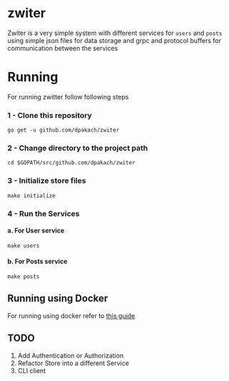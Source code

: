 # zwiter
Zwiter is a very simple system with different services for `users` and `posts` using simple json files for data storage and grpc and protocol buffers for communication between the services

# Running
For running zwitter follow following steps

### 1 - Clone this repository

    go get -u github.com/dpakach/zwiter
### 2 - Change directory to the project path

    cd $GOPATH/src/github.com/dpakach/zwiter
### 3 - Initialize store files

    make initialize
### 4 - Run the Services

#### a. For User service

    make users

#### b. For Posts service
    
    make posts
        
## Running using Docker
For running using docker refer to [ this guide ](https://github.com/dpakach/zwiter/blob/master/docker_run.md)

## TODO
1. Add Authentication or Authorization
2. Refactor Store into a different Service
3. CLI client